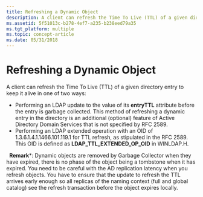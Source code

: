 ```yaml
---
title: Refreshing a Dynamic Object
description: A client can refresh the Time To Live (TTL) of a given directory entry to keep it alive in one of two ways Performing an LDAP update to the value of its entryTTL attribute before the entry is garbage collected.
ms.assetid: 5f51013c-b278-4ef7-a235-b238eed79a35
ms.tgt_platform: multiple
ms.topic: concept-article
ms.date: 05/31/2018
---
```


# Refreshing a Dynamic Object

A client can refresh the Time To Live (TTL) of a given directory entry to keep it alive in one of two ways:

-   Performing an LDAP update to the value of its **entryTTL** attribute before the entry is garbage collected. This method of refreshing a dynamic entry in the directory is an additional (optional) feature of Active Directory Domain Services that is not specified by RFC 2589.
-   Performing an LDAP extended operation with an OID of 1.3.6.1.4.1.1466.101.119.1 for TTL refresh, as stipulated in the RFC 2589. This OID is defined as **LDAP\_TTL\_EXTENDED\_OP\_OID** in WINLDAP.H.

 
**Remark***:
Dynamic objects are removed by Garbage Collector when they have expired, there is no phase of the object being a tombstone when it has expired. You need to be careful with the AD replication latency when you refresh objects. You have to ensure that the update to refresh the TTL arrives early enough so all replicas of the naming context (full and global catalog) see the refresh transaction before the object expires locally.

 




